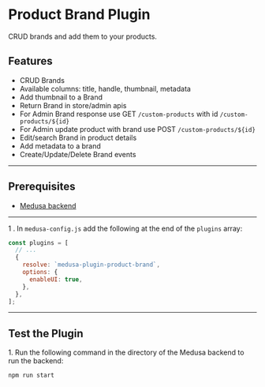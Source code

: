 # Product Brand Plugin

CRUD brands and add them to your products.

## Features

- CRUD Brands
- Available columns: title, handle, thumbnail, metadata
- Add thumbnail to a Brand
- Return Brand in store/admin apis
- For Admin Brand response use GET `/custom-products` with id `/custom-products/${id}`
- For Admin update product with brand use POST `/custom-products/${id}`
- Edit/search Brand in product details
- Add metadata to a brand
- Create/Update/Delete Brand events

---

## Prerequisites

- [Medusa backend](https://docs.medusajs.com/development/backend/install)

---

1 \. In `medusa-config.js` add the following at the end of the `plugins` array:

```js
const plugins = [
  // ...
  {
    resolve: `medusa-plugin-product-brand`,
    options: {
      enableUI: true,
    },
  },
];
```

---

## Test the Plugin

1\. Run the following command in the directory of the Medusa backend to run the backend:

```bash
npm run start
```

